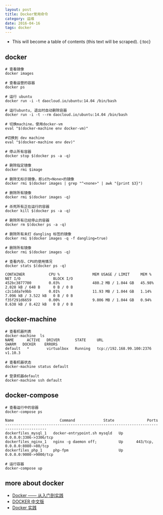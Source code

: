 ```yaml
---
layout: post
title: Docker常用命令
category: 运维
date: 2016-04-16
tags: docker
---
```


* This will become a table of contents (this text will be scraped).
{:toc}

## docker

	# 查看镜像
	docker images

	# 查看运营的容器
	docker ps

	# 运行 ubuntu
	docker run -i -t daocloud.io/ubuntu:14.04 /bin/bash

	# 运行ubuntu, 退出时自动删除容器
	docker run -i -t --rm daocloud.io/ubuntu:14.04 /bin/bash

	# 切换machine，使用docker-vm
	eval "$(docker-machine env docker-vm)"

	#切换到 dev machine
	eval "$(docker-machine env dev)"

	# 停止所有容器
	docker stop $(docker ps -a -q)

	# 删除指定镜像
	docker rmi $image

	# 删除无标示镜像，即id为<None>的镜像
	docker rmi $(docker images | grep "^<none>" | awk "{print $3}")

	# 删除所有镜像
	docker rmi $(docker images -q)

	# 杀死所有正在运行的容器
	docker kill $(docker ps -a -q)

	# 删除所有已经停止的容器
	docker rm $(docker ps -a -q)

	# 删除所有未打 dangling 标签的镜像
	docker rmi $(docker images -q -f dangling=true)

	# 删除所有镜像
	docker rmi $(docker images -q)

	# 查看内存、CPU的使用情况
	docker stats $(docker ps -q)

	CONTAINER           CPU %               MEM USAGE / LIMIT     MEM %               NET I/O               BLOCK I/O
	452bc3877700        0.03%               480.2 MB / 1.044 GB   45.98%              2.028 kB / 648 B      0 B / 0 B
	c2c1dda7e9bb        0.01%               11.93 MB / 1.044 GB   1.14%               7.096 kB / 3.522 kB   0 B / 0 B
	f35f291d6659        0.00%               9.806 MB / 1.044 GB   0.94%               8.638 kB / 8.422 kB   0 B / 0 B

## docker-machine

	# 查看机器列表
	docker-machine  ls
	NAME      ACTIVE   DRIVER       STATE     URL                         SWARM   DOCKER    ERRORS
	default   *        virtualbox   Running   tcp://192.168.99.100:2376           v1.10.3

	# 查看机器状态
	docker-machine status default

	# 登录机器default
	docker-machine ssh default

## docker-compose

	# 查看运行中的容器
	docker-compose ps

	Name                     Command             State               Ports
	-----------------------------------------------------------------------------------------
	dockerfiles_mysql_1   docker-entrypoint.sh mysqld   Up      0.0.0.0:3306->3306/tcp
	dockerfiles_nginx_1   nginx -g daemon off;          Up      443/tcp, 0.0.0.0:8080->80/tcp
	dockerfiles_php_1     php-fpm                       Up      0.0.0.0:9000->9000/tcp

	# 运行容器
	docker-compose up



## more about docker

 * [Docker —— 从入门到实践](http://wiki.jikexueyuan.com/list/docker/)
 * [DOCKER 中文版](http://wiki.jikexueyuan.com/project/docker/)
 * [Docker 实践](http://wiki.jikexueyuan.com/project/docker-practice/)
